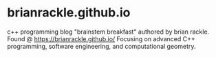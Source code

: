 brianrackle.github.io
=====================

c++ programming blog "brainstem breakfast" authored by brian rackle. Found @ https://brianrackle.github.io/
Focusing on advanced C++ programming, software engineering, and computational geometry.
